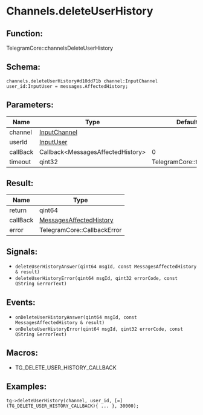 # Channels.deleteUserHistory

## Function:

TelegramCore::channelsDeleteUserHistory

## Schema:

`channels.deleteUserHistory#d10dd71b channel:InputChannel user_id:InputUser = messages.AffectedHistory;`
## Parameters:

|Name|Type|Default|
|----|----|-------|
|channel|[InputChannel](../../types/inputchannel.md)||
|userId|[InputUser](../../types/inputuser.md)||
|callBack|Callback<MessagesAffectedHistory\>|0|
|timeout|qint32|TelegramCore::timeOut()|

## Result:

|Name|Type|
|----|----|
|return|qint64|
|callBack|[MessagesAffectedHistory](../../types/messagesaffectedhistory.md)|
|error|TelegramCore::CallbackError|

## Signals:

* `deleteUserHistoryAnswer(qint64 msgId, const MessagesAffectedHistory & result)`
* `deleteUserHistoryError(qint64 msgId, qint32 errorCode, const QString &errorText)`

## Events:

* `onDeleteUserHistoryAnswer(qint64 msgId, const MessagesAffectedHistory & result)`
* `onDeleteUserHistoryError(qint64 msgId, qint32 errorCode, const QString &errorText)`

## Macros:

* TG_DELETE_USER_HISTORY_CALLBACK

## Examples:

`tg->deleteUserHistory(channel, user_id, [=](TG_DELETE_USER_HISTORY_CALLBACK){
    ...
}, 30000);`
